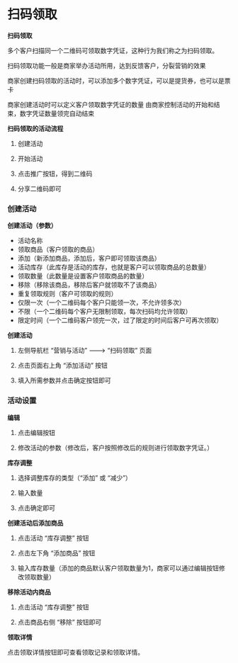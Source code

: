 # 扫码领取

**扫码领取** 

多个客户扫描同一个二维码可领取数字凭证，这种行为我们称之为扫码领取。

 扫码领取功能一般是商家举办活动所用，达到反馈客户，分裂营销的效果 

商家创建扫码领取的活动时，可以添加多个数字凭证，可以是提货券，也可以是票卡 

商家创建活动时可以定义客户领取数字凭证的数量 由商家控制活动的开始和结束，数字凭证数量领完自动结束

**扫码领取的活动流程** 

1. 创建活动 

2. 开始活动 

3. 点击推广按钮，得到二维码 

4. 分享二维码即可

### 创建活动

**创建活动（参数）**

* 活动名称
* 领取商品（客户领取的商品）
* 添加（新添加商品，添加后，客户即可领取该商品）
* 活动库存（此库存是活动的库存，也就是客户可以领取商品的总数量）
* 领取数量（此数量是设置客户领取商品的数量）
* 移除（移除该商品，移除后客户就领取不了该商品）
* 重复领取规则（客户可领取的规则）
* 仅限一次（一个二维码每个客户只能领一次，不允许领多次）
* 不限（一个二维码每个客户无限制领取，每次扫码均允许领取）
* 限定时间（一个二维码客户领完一次，过了限定的时间后客户可再次领取）

**创建活动** 

1. 左侧导航栏 “营销与活动” ---&gt; “扫码领取” 页面 

2. 点击页面右上角 “添加活动” 按钮 

3. 填入所需参数并点击确定按钮即可

### 活动设置

**编辑** 

1. 点击编辑按钮 

2. 修改活动的参数（修改后，客户按照修改后的规则进行领取数字凭证。）

**库存调整** 

1. 选择调整库存的类型（“添加” 或 “减少”） 

2. 输入数量 

3. 点击确定即可

**创建活动后添加商品** 

1. 点击活动 “库存调整” 按钮 

2. 点击左下角 “添加商品” 按钮 

3. 输入库存数量（添加的商品默认客户领取数量为1，商家可以通过编辑按钮修改领取数量）

**移除活动内商品** 

1. 点击活动 “库存调整” 按钮 

2. 点击商品右侧 “移除” 按钮即可

**领取详情** 

点击领取详情按钮即可查看领取记录和领取详情。


